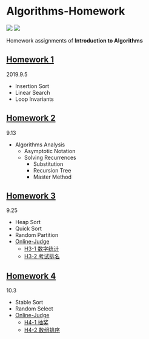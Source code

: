 # Algorithms-Homework
[![](https://img.shields.io/badge/Homework-@lyc0930-informational.svg?style=flat)](https://github.com/lyc0930) ![](https://img.shields.io/badge/USTC-2019Fall-critical.svg?style=flat)

Homework assignments of **Introduction to Algorithms**

## [Homework 1](https://github.com/lyc0930/Algorithms-Homework/tree/master/Homework1)
2019.9.5
- Insertion Sort
- Linear Search
- Loop Invariants

## [Homework 2](https://github.com/lyc0930/Algorithms-Homework/tree/master/Homework2)
9.13
- Algorithms Analysis
    - Asymptotic Notation
    - Solving Recurrences
        - Substitution
        - Recursion Tree
        - Master Method

## [Homework 3](https://github.com/lyc0930/Algorithms-Homework/tree/master/Homework3)
9.25
- Heap Sort
- Quick Sort
- Random Partition
- [Online-Judge](https://github.com/lyc0930/Online-Judge)
    - [H3-1 数字统计](https://202.38.86.171/problem/H3-1)
    - [H3-2 考试排名](https://202.38.86.171/problem/H3-2)

## [Homework 4](https://github.com/lyc0930/Algorithms-Homework/tree/master/Homework4)
10.3
- Stable Sort
- Random Select
- [Online-Judge](https://github.com/lyc0930/Online-Judge)
    - [H4-1 抽奖](https://202.38.86.171/problem/H4-1)
    - [H4-2 数组排序](https://202.38.86.171/problem/H4-2)
